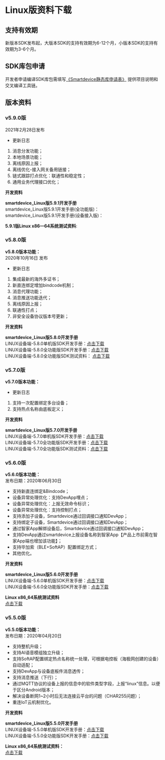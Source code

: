 # Linux版资料下载


##  支持有效期

新版本SDK发布起，大版本SDK的支持有效期为6-12个月，小版本SDK的支持有效期为3-6个月。

  
## SDK库包申请 ##
 
开发者申请编译SDK库包需填写[《Smartdevice静态库申请表》](https://resource.haigeek.com/download/resource/selfService/admin/IoT-SDKs%E9%9D%99%E6%80%81%E5%BA%93%E7%94%B3%E8%AF%B7%E8%A1%A8_20190725120829902.docx) 提供项目说明和交叉编译工具链。                 



##  版本资料

### v5.9.0版 ##
2021年2月28日发布  
- 更新日志   
1. 消息分发功能；   
2. 本地场景功能；    
3. 离线原因上报；  
4. 离线优化-接入网关备用链接；  
5. 链式跟踪打点优化：联通性和稳定性；  
6. 通用业务代理接口优化； 
   
**开发资料**

**smartdevice_Linux版5.9.1开发手册**  
smartdevice_Linux版5.9.1开发手册(全功能版)：   
smartdevice_Linux版5.9.1开发手册(设备接入版)：  

**5.9.1版Linux x86—64系统测试资料**:



 

### v5.8.0版 ##
**v5.8.0版本功能：**   
2020年10月16日 发布   
- 更新日志  
1. 集成最新的海外多证书；  
2. 新直连绑定增加bindcode机制；  
3. 消息代理功能；  
4. 消息推送功能迭代；  
5. 离线原因上报；    
6. 联通性打点；  
7. 非安全设备协议版本号更新；  

**开发资料**

**smartdevice_Linux版5.8.0开发手册**   
LINUX设备端-5.8.0单机版SDK开发手册：[点击下载](https://resource.haigeek.com/download/resource/selfService/admin/LINUX%E8%AE%BE%E5%A4%87%E7%AB%AF-5.8.0%E5%8D%95%E6%9C%BA%E7%89%88SDK%E5%BC%80%E5%8F%91%E6%89%8B%E5%86%8C_20201020133048683.pdf)  
LINUX设备端-5.8.0全功能版SDK开发手册：[点击下载](https://resource.haigeek.com/download/resource/selfService/admin/LINUX%E8%AE%BE%E5%A4%87%E7%AB%AF-5.8.0%E5%85%A8%E5%8A%9F%E8%83%BD%E7%89%88SDK%E5%BC%80%E5%8F%91%E6%89%8B%E5%86%8C_20201020133109608.pdf)  
LINUX设备端-5.8.0全功能版SDK测试资料： [点击下载](https://resource.haigeek.com/download/resource/selfService/admin/LINUX%E8%AE%BE%E5%A4%87%E7%AB%AF-5.8.0%E5%85%A8%E5%8A%9F%E8%83%BD%E7%89%88SDK%E6%B5%8B%E8%AF%95%E8%B5%84%E6%96%99_20201020133118740.zip)   


### v5.7.0版

**v5.7.0版本功能：**  
- 更新日志   
1. 支持一次配置绑定多台设备；   
2. 支持热点名称由底板定义；   

**开发资料**

**smartdevice_Linux版5.7.0开发手册**    
LINUX设备端-5.7.0单机版SDK开发手册：<a href="zh-cn\devicesDevelopment\Linux\media\LINUX设备端-5.7.0单机版SDK开发手册.pdf" target="_blank">点击下载</a>    
LINUX设备端-5.7.0全功能版SDK开发手册：<a href="zh-cn\devicesDevelopment\Linux\media\LINUX设备端-5.7.0全功能版SDK开发手册.pdf" target="_blank">点击下载</a>       
LINUX设备端-5.7.0全功能版SDK测试资料：<a href="zh-cn\devicesDevelopment\Linux\media\LINUX设备端-5.7.0全功能版SDK测试资料.zip" target="_blank">点击下载</a>    


### v5.6.0版

**v5.6.0版本功能：**  
发布日期：2020年06月30日    
  - 支持新直连绑定&Bindcode；   
  - 设备异常处理优化：支持DevApp埋点；   
  - 设备异常处理优化：上报无效命令标识；  
  - 设备异常处理优化：支持控制打点；  
  - 支持添加子设备，Smartdevice通过回调接口通知DevApp；  
  - 支持绑定子设备，Smartdevice通过回调接口通知DevApp；  
  - 通过智家App解绑设备后，Smartdevice通过回调接口通知DevApp；  
  - 支持DevApp通过smartdevice上报设备名称到智家App【产品上市前需在智家App端也增加该功能】；  
  - 支持毕加索（BLE+SoftAP）配置绑定方式；  
  - 其他优化。 

**开发资料**

**smartdevice_Linux版5.6.0开发手册**   
LINUX设备端-5.6.0单机版SDK开发手册：[点击下载](https://resource.haigeek.com/download/resource/selfService/admin/LINUX%E8%AE%BE%E5%A4%87%E7%AB%AF-5.6.0%E5%8D%95%E6%9C%BA%E7%89%88SDK%E5%BC%80%E5%8F%91%E6%89%8B%E5%86%8C0629_20200630173010691.pdf)  
LINUX设备端-5.6.0全功能版SDK开发手册：[点击下载](https://resource.haigeek.com/download/resource/selfService/admin/LINUX%E8%AE%BE%E5%A4%87%E7%AB%AF-5.6.0%E5%85%A8%E5%8A%9F%E8%83%BD%E7%89%88SDK%E5%BC%80%E5%8F%91%E6%89%8B%E5%86%8C0629_20200630173522718.pdf)   

**Linux x86_64系统测试资料**   
[点击下载](https://resource.haigeek.com/download/resource/selfService/admin/Smartdevice_Linux_5.6.0%E5%85%A8%E5%8A%9F%E8%83%BDX86_64%E7%B3%BB%E7%BB%9F%E6%B5%8B%E8%AF%95%E8%B5%84%E6%96%99_20200630173511987.zip)   



### v5.5.0版

**v5.5.0版本功能：**  
发布日期：2020年04月20日   
  - 支持整机升级；
  - 支持AI语音模组独立升级；
  - 支持SoftAP配置绑定热点名称统一处理，可根据电控板（海极网创建的设备）自动适配；
  - 支持DevApp与设备底板件消息透传；
  - 支持消息推送（下行）；
  - 通过MQTT协议的设备上报的信息中的软件类型字段，上报“linux”信息。以便于区分Android版本；
  - 解决设备断网1~2小时后无法连接云平台的问题（CHAR255问题）；
  - 重连IoT云机制优化。

**开发资料**  

**smartdevice_Linux版5.5.0开发手册**    
LINUX设备端-5.5.0单机版SDK开发手册：[点击下载](https://resource.haigeek.com/download/resource/selfService/admin/LINUX%E8%AE%BE%E5%A4%87%E7%AB%AF-5.5.0%E5%8D%95%E6%9C%BA%E7%89%88SDK%E5%BC%80%E5%8F%91%E6%89%8B%E5%86%8C_20200420155747610.pdf)  
LINUX设备端-5.5.0全功能版SDK开发手册：[点击下载](https://resource.haigeek.com/download/resource/selfService/admin/LINUX%E8%AE%BE%E5%A4%87%E7%AB%AF-5.5.0%E5%85%A8%E5%8A%9F%E8%83%BD%E7%89%88SDK%E5%BC%80%E5%8F%91%E6%89%8B%E5%86%8C_20200420155802515.pdf)  
 
**Linux x86_64系统测试资料：**    
[点击下载](https://resource.haigeek.com/download/resource/selfService/admin/5.5.0_x86_64_smartdevice_202004201601_20200420162830550.zip)  


